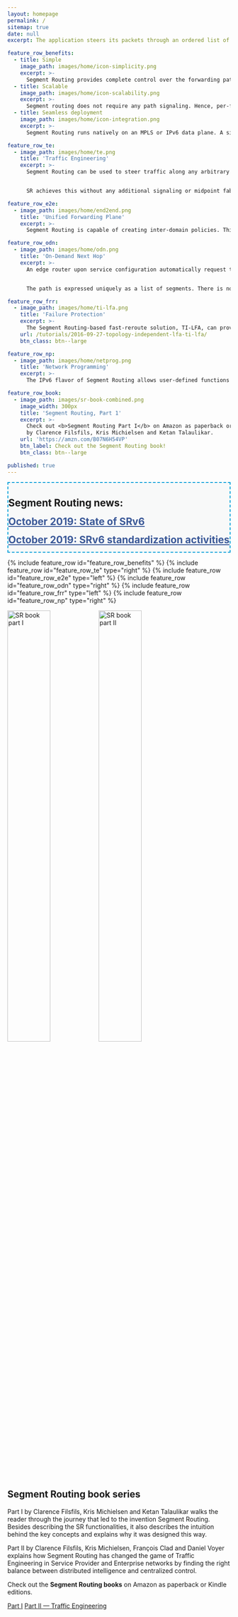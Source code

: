 ```yaml
---
layout: homepage
permalink: /
sitemap: true
date: null
excerpt: The application steers its packets through an ordered list of instructions and realizes end-to-end policy without creating any per-flow state in the network.

feature_row_benefits:
  - title: Simple
    image_path: images/home/icon-simplicity.png
    excerpt: >-
      Segment Routing provides complete control over the forwarding paths by combining simple network instructions. It does not require any additional protocol. Indeed in some cases it removes unnecessary protocols simplifying your network.
  - title: Scalable
    image_path: images/home/icon-scalability.png
    excerpt: >-
      Segment routing does not require any path signaling. Hence, per-flow state only needs to be maintained at the ingress node of the SR domain increasing your network flexibility while reducing cost.
  - title: Seamless deployment
    image_path: images/home/icon-integration.png
    excerpt: >-
      Segment Routing runs natively on an MPLS or IPv6 data plane. A simple software upgrade will enable your hardware to run it. Also, Segment Routing can coexist with your existing LDP network, making the migration painless.

feature_row_te:
  - image_path: images/home/te.png
    title: 'Traffic Engineering'
    excerpt: >-
      Segment Routing can be used to steer traffic along any arbitrary path in the network. This allows operators to enforce low-latency and / or disjoint paths, regardless of the normal forwarding paths.


      SR achieves this without any additional signaling or midpoint fabric-state!

feature_row_e2e:
  - image_path: images/home/end2end.png
    title: 'Unified Forwarding Plane'
    excerpt: >-
      Segment Routing is capable of creating inter-domain policies. This way you can take advantage of the path-expressivity while keeping your DC, Metro and WAN domains independent.

feature_row_odn:
  - image_path: images/home/odn.png
    title: 'On-Demand Next Hop'
    excerpt: >-
      An edge router upon service configuration automatically request to the Segment Routing PCE an inter-domain path to the remote service endpoint. The path can either be for simple best effort inter-domain reachability or for reachability with SLA contract. 


      The path is expressed uniquely as a list of segments. There is no need for BGP route injection. This architecture is scalable since the node will only get the exact path it needs.

feature_row_frr:
  - image_path: images/home/ti-lfa.png
    title: 'Failure Protection'
    excerpt: >-
      The Segment Routing-based fast-reroute solution, TI-LFA, can provide per-destination sub-50msec protection upon any single link, node or SRLG failure regardless the topology. The traffic is rerouted straight to the post-convergence path, hence avoiding any intermediate flap via an intermediate path. The primary and backup path computation is completely automatic by the IGP.
    url: /tutorials/2016-09-27-topology-independent-lfa-ti-lfa/
    btn_class: btn--large

feature_row_np:
  - image_path: images/home/netprog.png
    title: 'Network Programming'
    excerpt: >-
      The IPv6 flavor of Segment Routing allows user-defined functions to be associated with segments. By leveraging the IPv6 SID format and the dedicated Segment Routing Extension Header, these functions may implement any computable behavior allowing for Network Function Virtualization.

feature_row_book:
  - image_path: images/sr-book-combined.png
    image_width: 300px
    title: 'Segment Routing, Part 1'
    excerpt: >-
      Check out <b>Segment Routing Part I</b> on Amazon as paperback or Kindle edition,
      by Clarence Filsfils, Kris Michielsen and Ketan Talaulikar.
    url: 'https://amzn.com/B07N6H54VP'
    btn_label: Check out the Segment Routing book!
    btn_class: btn--large

published: true
---
```

<div class="notice" style="background-color: #f8f9f9; border: 2px dashed #049FD9">
      <h1 style="font-size: 1.6em;">Segment Routing news:</h1>
        <p>
          <b><a href="{{ '/updates-20191029-srv6-state/' | base_url }}" style="font-size: 1.6em; color: #3b5998;">October 2019: State of SRv6</a></b>
        </p>
        <p>
          <b><a href="{{ '/updates-20191029-srv6-standardization-activities/' | base_url }}" style="font-size: 1.6em; color: #3b5998;">October 2019: SRv6 standardization activities</a></b>
        </p>
</div>

{% include feature_row id="feature_row_benefits" %}
{% include feature_row id="feature_row_te" type="right" %}
{% include feature_row id="feature_row_e2e" type="left" %}
{% include feature_row id="feature_row_odn" type="right" %}
{% include feature_row id="feature_row_frr" type="left" %}
{% include feature_row id="feature_row_np" type="right" %}

<div class="feature__wrapper">
  <div class="feature__item--left">
    <div class="archive__item">
      <div class="archive__item-teaser">
        <img src="{{ 'images/sr-book-part1.jpg' | relative_url }}" alt="SR book part I" style="width:calc(50% - 3px); max-width:200px; margin-right:6px;"><img src="{{ 'images/sr-book-part2.jpg' | relative_url }}" alt="SR book part II" style="width:calc(50% - 3px); max-width:200px;">
      </div>
      <div class="archive__item-body">
        <h2 class="archive__item-title">Segment Routing book series</h2>
        <div class="archive__item-excerpt">
          <p>Part I by Clarence Filsfils, Kris Michielsen and Ketan Talaulikar walks the reader through the journey that led to the invention Segment Routing. Besides describing the SR functionalities, it also describes the intuition behind the key concepts and explains why it was designed this way.</p>
          <p>Part II by Clarence Filsfils, Kris Michielsen, Fran&ccedil;ois Clad and Daniel Voyer explains how Segment Routing has changed the game of Traffic Engineering in Service Provider and Enterprise networks by finding the right balance between distributed intelligence and centralized control.</p>
          <p>Check out the <b>Segment Routing books</b> on Amazon as paperback or Kindle editions.</p>
        </div>
        <p>
          <a href="https://amzn.com/B01I58LSUO" class="btn btn--large">Part I</a>
          <a href="https://amzn.com/B07N13RDM9" class="btn btn--large">Part II &mdash; Traffic Engineering</a>
        </p>
      </div>
    </div>
  </div>
</div>
